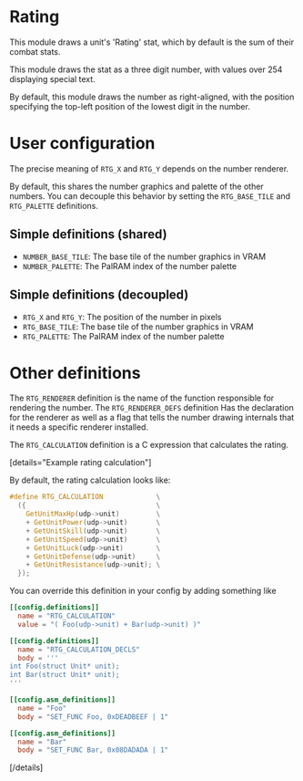 
# Rating

This module draws a unit's 'Rating' stat, which by default is the sum of their combat stats.

This module draws the stat as a three digit number, with values over 254 displaying special text.

By default, this module draws the number as right-aligned, with the position specifying the top-left position of the lowest digit in the number.

# User configuration

The precise meaning of `RTG_X` and `RTG_Y` depends on the number renderer.

By default, this shares the number graphics and palette of the other numbers. You can decouple this behavior by setting the `RTG_BASE_TILE` and `RTG_PALETTE` definitions.

## Simple definitions (shared)

  * `NUMBER_BASE_TILE`: The base tile of the number graphics in VRAM
  * `NUMBER_PALETTE`: The PalRAM index of the number palette

## Simple definitions (decoupled)

  * `RTG_X` and `RTG_Y`: The position of the number in pixels
  * `RTG_BASE_TILE`: The base tile of the number graphics in VRAM
  * `RTG_PALETTE`: The PalRAM index of the number palette

# Other definitions

The `RTG_RENDERER` definition is the name of the function responsible for rendering the number. The `RTG_RENDERER_DEFS` definition Has the declaration for the renderer as well as a flag that tells the number drawing internals that it needs a specific renderer installed.

The `RTG_CALCULATION` definition is a C expression that calculates the rating.

[details="Example rating calculation"]

By default, the rating calculation looks like:

```c
#define RTG_CALCULATION             \
  ({                                \
    GetUnitMaxHp(udp->unit)         \
    + GetUnitPower(udp->unit)       \
    + GetUnitSkill(udp->unit)       \
    + GetUnitSpeed(udp->unit)       \
    + GetUnitLuck(udp->unit)        \
    + GetUnitDefense(udp->unit)     \
    + GetUnitResistance(udp->unit); \
  });
```

You can override this definition in your config by adding something like

```toml
[[config.definitions]]
  name = "RTG_CALCULATION"
  value = "( Foo(udp->unit) + Bar(udp->unit) )"

[[config.definitions]]
  name = "RTG_CALCULATION_DECLS"
  body = '''
int Foo(struct Unit* unit);
int Bar(struct Unit* unit);
'''

[[config.asm_definitions]]
  name = "Foo"
  body = "SET_FUNC Foo, 0xDEADBEEF | 1"

[[config.asm_definitions]]
  name = "Bar"
  body = "SET_FUNC Bar, 0x08DADADA | 1"

```

[/details]
